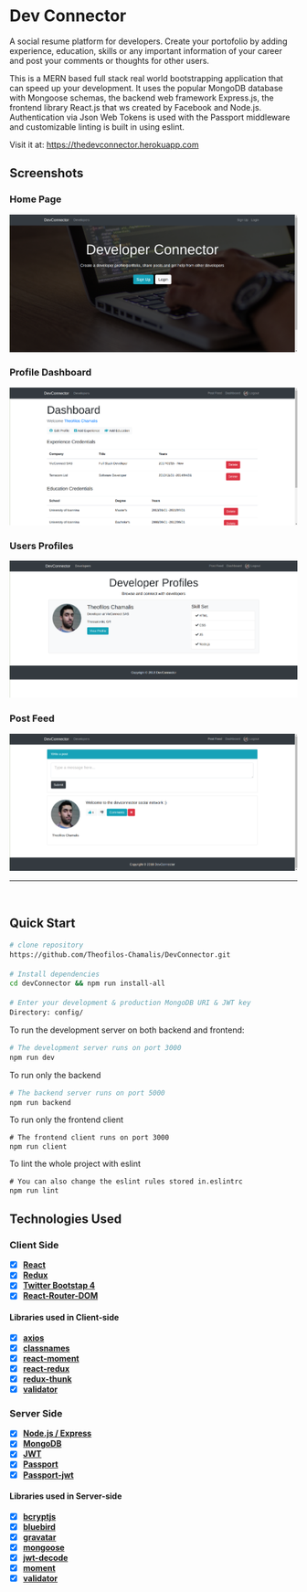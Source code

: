 # Dev Connector

A social resume platform for developers. Create your portofolio by adding experience, education, skills or any important information of your career and post your comments or thoughts for other users.

This is a MERN based full stack real world bootstrapping application that can speed up your development. It uses the popular MongoDB database with Mongoose schemas, the backend web framework Express.js, the frontend library React.js that ws created by Facebook and Node.js. Authentication via Json Web Tokens is used with the Passport middleware and customizable linting is built in using eslint.

Visit it at: <a href="https://thedevconnector.herokuapp.com" target="_blank"> https://thedevconnector.herokuapp.com</a>

## Screenshots

<h3>Home Page</h3>
<img src="github-screenshots/homepage.png">

<br>
<h3>Profile Dashboard</h3>
<img src="github-screenshots/dashboard.png">

<br>
<h3>Users Profiles</h3>
<img src="github-screenshots/developers.png">

<br>
<h3>Post Feed</h3>
<img src="github-screenshots/post-feed.png">

---
<br>

## Quick Start

```bash
# clone repository
https://github.com/Theofilos-Chamalis/DevConnector.git

# Install dependencies
cd devConnector && npm run install-all

# Enter your development & production MongoDB URI & JWT key
Directory: config/
```

To run the development server on both backend and frontend:

```bash
# The development server runs on port 3000
npm run dev
```

To run only the backend

```bash
# The backend server runs on port 5000
npm run backend
```

To run only the frontend client
```
# The frontend client runs on port 3000
npm run client
```

To lint the whole project with eslint
```
# You can also change the eslint rules stored in.eslintrc
npm run lint
```

## Technologies Used

### Client Side

- [x] **[React](https://github.com/facebook/react)**
- [x] **[Redux](https://github.com/reactjs/redux)**
- [x] **[Twitter Bootstap 4](https://github.com/twbs/bootstrap/tree/v4-dev)**
- [x] **[React-Router-DOM](https://github.com/ReactTraining/react-router/tree/master/packages/react-router-dom)**

#### Libraries used in Client-side

- [x] **[axios](https://github.com/axios/axios)**
- [x] **[classnames](https://github.com/JedWatson/classnames)**
- [x] **[react-moment](https://github.com/headzoo/react-moment)**
- [x] **[react-redux](https://github.com/reduxjs/react-redux)**
- [x] **[redux-thunk](https://github.com/reduxjs/redux-thunk)**
- [x] **[validator](https://github.com/chriso/validator.js)**

### Server Side

- [x] **[Node.js / Express](https://github.com/expressjs/express)**
- [x] **[MongoDB](https://github.com/mongodb/mongo)**
- [x] **[JWT](https://github.com/auth0/node-jsonwebtoken)**
- [x] **[Passport](http://www.passportjs.org/)**
- [x] **[Passport-jwt](https://github.com/themikenicholson/passport-jwt)**

#### Libraries used in Server-side

- [x] **[bcryptjs](https://github.com/dcodeIO/bcrypt.js)**
- [x] **[bluebird](http://bluebirdjs.com/docs/getting-started.html)**
- [x] **[gravatar](https://github.com/emerleite/node-gravatar)**
- [x] **[mongoose](http://mongoosejs.com/)**
- [x] **[jwt-decode](https://github.com/auth0/jwt-decode)**
- [x] **[moment](https://momentjs.com/)**
- [x] **[validator](https://github.com/chriso/validator.js)**
